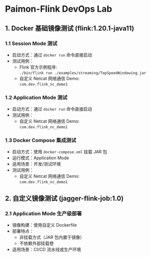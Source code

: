# Paimon-Flink DevOps Lab 

## 1. Docker 基础镜像测试 (flink:1.20.1-java11)

### 1.1 Session Mode 测试
- 启动方式：通过 `docker run` 命令直接启动
- 测试用例：
  - Flink 官方示例程序:  
    `./bin/flink run ./examples/streaming/TopSpeedWindowing.jar`
  - 自定义 Netcat 网络通信 Demo:  
    `com.dev.flink_nc_demo1`

### 1.2 Application Mode 测试
- 启动方式：通过 `docker run` 命令直接启动
- 测试用例：
  - 自定义 Netcat 网络通信 Demo:  
    `com.dev.flink_nc_demo1`

### 1.3 Docker Compose 集成测试
- 启动方式：使用 `docker-compose.xml` 挂载 JAR 包
- 运行模式：Application Mode
- 适用场景：开发/测试环境
- 测试用例：
  - 自定义 Netcat 网络通信 Demo:  
    `com.dev.flink_nc_demo1`

## 2. 自定义镜像测试 (jagger-flink-job:1.0)

### 2.1 Application Mode 生产级部署
- 镜像构建：使用自定义 Dockerfile
- 部署特点：
  - 非挂载方式（JAR 包内置于镜像）
  - 不依赖外部挂载卷
- 适用场景：CI/CD 流水线或生产环境